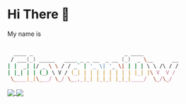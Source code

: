 # Hi There 👋

My name is 

```zsh

  ____ _                             _ ____
 / ___(_) _____   ____ _ _ __  _ __ (_)  _ \__      __
| |  _| |/ _ \ \ / / _` | '_ \| '_ \| | | | \ \ /\ / /
| |_| | | (_) \ V / (_| | | | | | | | | |_| |\ V  V /
 \____|_|\___/ \_/ \__,_|_| |_|_| |_|_|____/  \_/\_/

```
<a href="https://github.com/GiovanniDw?tab=repositories">
  <img align="center" src="https://github-readme-stats.vercel.app/api/top-langs/?username=GiovanniDw&layout=compact&langs_count=6" />
</a>
<a href="https://github.com/GiovanniDw">
  <img align="center" src="https://github-readme-stats.vercel.app/api?username=GiovanniDw&show_icons=true&count_private=true" />
</a>



<!--
**GiovanniDw/GiovanniDw** is a ✨ _special_ ✨ repository because its `README.md` (this file) appears on your GitHub profile.

Here are some ideas to get you started:

- 🔭 I’m currently working on ...
- 🌱 I’m currently learning ...
- 👯 I’m looking to collaborate on ...
- 🤔 I’m looking for help with ...
- 💬 Ask me about ...
- 📫 How to reach me: ...
- 😄 Pronouns: ...
- ⚡ Fun fact: ...
-->
